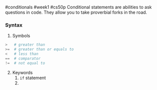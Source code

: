 #conditionals #week1 #cs50p 
Conditional statements are abilities to ask questions in code. They allow you to take proverbial forks in the road. 
### Syntax

1.  Symbols

```python 
>   # greater than 
>=  # greater than or equals to 
<   # less than 
==  # comparator 
!=  # not equal to 
```

2. Keywords 
	1.  `if` statement
	2. 
